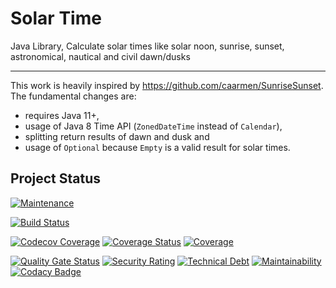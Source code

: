 # Solar Time
Java Library, Calculate solar times like solar noon, sunrise, sunset, astronomical, nautical and civil dawn/dusks

---

This work is heavily inspired by https://github.com/caarmen/SunriseSunset. The fundamental changes are:

* requires Java 11+,
* usage of Java 8 Time API (`ZonedDateTime` instead of `Calendar`),
* splitting return results of dawn and dusk and
* usage of `Optional` because `Empty` is a valid result for solar times.

## Project Status

[![Maintenance](https://img.shields.io/maintenance/yes/2019.svg)](https://github.com/thatsIch/solar-time)

[![Build Status](https://travis-ci.org/thatsIch/solar-time.svg?branch=master)](https://travis-ci.org/thatsIch/solar-time)

[![Codecov Coverage](https://codecov.io/gh/thatsIch/solar-time/branch/master/graph/badge.svg)](https://codecov.io/gh/thatsIch/solar-time)
[![Coverage Status](https://coveralls.io/repos/github/thatsIch/solar-time/badge.svg?branch=master)](https://coveralls.io/github/thatsIch/solar-time?branch=master)
[![Coverage](https://sonarcloud.io/api/project_badges/measure?project=thatsIch_solar-time&metric=coverage)](https://sonarcloud.io/dashboard?id=thatsIch_solar-time)

[![Quality Gate Status](https://sonarcloud.io/api/project_badges/measure?project=thatsIch_solar-time&metric=alert_status)](https://sonarcloud.io/dashboard?id=thatsIch_solar-time)
[![Security Rating](https://sonarcloud.io/api/project_badges/measure?project=thatsIch_solar-time&metric=security_rating)](https://sonarcloud.io/dashboard?id=thatsIch_solar-time)
[![Technical Debt](https://sonarcloud.io/api/project_badges/measure?project=thatsIch_solar-time&metric=sqale_index)](https://sonarcloud.io/dashboard?id=thatsIch_solar-time)
[![Maintainability](https://api.codeclimate.com/v1/badges/7bebabb71ca31cf2aa8d/maintainability)](https://codeclimate.com/github/thatsIch/solar-time/maintainability)
[![Codacy Badge](https://api.codacy.com/project/badge/Grade/cb6ede108aca42b7a0683c8a55c10bb2)](https://www.codacy.com/app/thatsIch/solar-time?utm_source=github.com&amp;utm_medium=referral&amp;utm_content=thatsIch/solar-time&amp;utm_campaign=Badge_Grade)